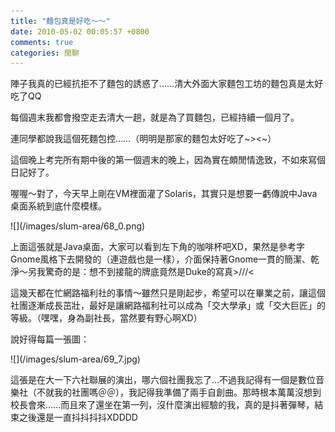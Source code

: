 ```yaml
---
title: "麵包真是好吃～～"
date: 2010-05-02 00:05:57 +0800
comments: true
categories: 閒聊
---
```

<p>陣子我真的已經抗拒不了麵包的誘惑了&hellip;&hellip;清大外面大家麵包工坊的麵包真是太好吃了QQ</p><p>每個週末我都會撥空走去清大一趟，就是為了買麵包，已經持續一個月了。</p><p>連同學都說我這個死麵包控&hellip;&hellip;（明明是那家的麵包太好吃了~&gt;&lt;~）</p><p>這個晚上考完所有期中後的第一個週末的晚上，因為實在頗閒情逸致，不如來寫個日記好了。</p><p>喔喔～對了，今天早上剛在VM裡面灌了Solaris，其實只是想要一虧傳說中Java桌面系統到底什麼模樣。</p><p>![](/images/slum-area/68_0.png)</p><p>上面這張就是Java桌面，大家可以看到左下角的咖啡杯吧XD，果然是參考字Gnome風格下去開發的（連遊戲也是一樣），介面保持著Gnome一貫的簡潔、乾淨～另我驚奇的是：想不到接龍的牌底竟然是Duke的寫真&gt;///&lt;</p><p>這幾天都在忙網路福利社的事情～雖然只是剛起步，希望可以在畢業之前，讓這個社團逐漸成長茁壯，最好是讓網路福利社可以成為「交大學承」或「交大巨匠」的等級。（嘿嘿，身為副社長，當然要有野心啊XD）</p><p>說好得每篇一張圖：</p><p>![](/images/slum-area/69_7.jpg)</p><p>這張是在大一下六社聯展的演出，哪六個社團我忘了&hellip;不過我記得有一個是數位音樂社（不就我的社團嗎＠＠），我記得我準備了兩手自創曲。那時根本萬萬沒想到校長會來&hellip;&hellip;而且來了還坐在第一列，沒什麼演出經驗的我，真的是抖著彈琴，結束之後還是一直抖抖抖抖XDDDD</p>
